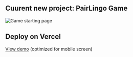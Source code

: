 ## Cuurent new project: PairLingo Game

![Game starting page](https://github.com/NirachaMarchett/couple-vocabs-game/assets/135506311/997ca3ea-0c1d-45bc-85e1-a2a868f32884)


## Deploy on Vercel
[View demo](https://couple-vocabs-game.vercel.app/) (optimized for mobile screen)
